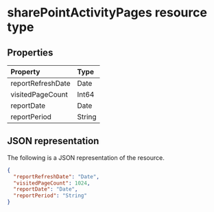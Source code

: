 # sharePointActivityPages resource type

## Properties

| Property          | Type   |
| :---------------- | :----- |
| reportRefreshDate | Date   |
| visitedPageCount  | Int64  |
| reportDate        | Date   |
| reportPeriod      | String |

## JSON representation

The following is a JSON representation of the resource.

<!-- {
  "blockType": "resource",
  "@odata.type": "microsoft.graph.sharePointActivityPages"
} -->

```json
{
  "reportRefreshDate": "Date", 
  "visitedPageCount": 1024, 
  "reportDate": "Date", 
  "reportPeriod": "String"
}
```
